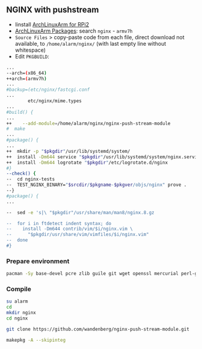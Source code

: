 NGINX with pushstream
---

- Iinstall [ArchLinuxArm for RPi2](https://github.com/rern/RuneAudio/tree/master/ArchLinuxArm)
- [ArchLinuxArm Packages](https://archlinuxarm.org/packages): search `nginx` - `armv7h`  
- `Source Files` > copy-paste code from each file, direct download not available, to `/home/alarm/nginx/` (with last empty line without whitespace)  
- Edit `PKGBUILD`:
```sh
...
--arch=(x86_64)
++arch=(armv7h)
...
#backup=(etc/nginx/fastcgi.conf
...
        etc/nginx/mime.types
...
#build() {
...
++    --add-module=/home/alarm/nginx/nginx-push-stream-module
#  make
...
#package() {
...
++  mkdir -p "$pkgdir"/usr/lib/systemd/system/
++  install -Dm644 service "$pkgdir"/usr/lib/systemd/system/nginx.service
++  install -Dm644 logrotate "$pkgdir"/etc/logrotate.d/nginx
#}
--check() {
--  cd nginx-tests
--  TEST_NGINX_BINARY="$srcdir/$pkgname-$pkgver/objs/nginx" prove .
--}
#package() {
...

--  sed -e 's|\ "$pkgdir"/usr/share/man/man8/nginx.8.gz

--  for i in ftdetect indent syntax; do
--    install -Dm644 contrib/vim/$i/nginx.vim \
--      "$pkgdir/usr/share/vim/vimfiles/$i/nginx.vim"
--  done
#}
```

### Prepare environment
```sh
pacman -Sy base-devel pcre zlib guile git wget openssl mercurial perl-gd perl-io-socket-ssl perl-fcgi perl-cache-memcached memcached ffmpeg
```

### Compile
```sh
su alarm
cd
mkdir nginx
cd nginx

git clone https://github.com/wandenberg/nginx-push-stream-module.git

makepkg -A --skipinteg
```
